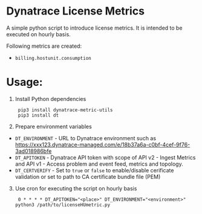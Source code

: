 # Dynatrace License Metrics

A simple python script to introduce license metrics. It is intended to be executed on hourly basis.

Following metrics are created:

- `billing.hostunit.consumption`

# Usage:
1. Install Python dependencies

        pip3 install dynatrace-metric-utils
        pip3 install dt

2. Prepare environment variables
- `DT_ENVIRONMENT` - URL to Dynatrace environment such as https://xxx123.dynatrace-managed.com/e/18b37a6a-c0bf-4cef-9f76-3ad018986bfe
- `DT_APITOKEN` - Dynatrace API token with scope of API v2 - Ingest Metrics and API v1 - Access problem and event feed, metrics and topology.
- `DT_CERTVERIFY` - Set to `true` or `false` to enable/disable cerificate validation or set to path to CA certificate bundle file (PEM)


3. Use cron for executing the script on hourly basis

        0 * * * * DT_APITOKEN="<place>" DT_ENVIRONMENT="<environment>" python3 /path/to/licenseHUmetric.py
